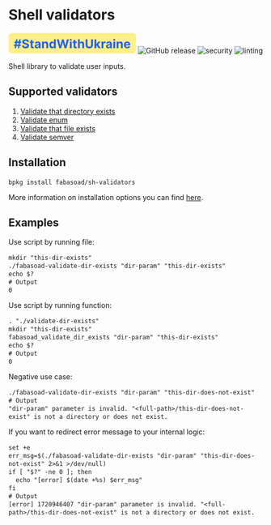 # Shell validators

[![Stand With Ukraine](https://raw.githubusercontent.com/vshymanskyy/StandWithUkraine/main/badges/StandWithUkraine.svg)](https://stand-with-ukraine.pp.ua)
![GitHub release](https://img.shields.io/github/v/release/fabasoad/sh-validators?include_prereleases)
![security](https://github.com/fabasoad/sh-validators/actions/workflows/security.yml/badge.svg)
![linting](https://github.com/fabasoad/sh-validators/actions/workflows/linting.yml/badge.svg)

Shell library to validate user inputs.

## Supported validators

1. [Validate that directory exists](./lib/validate-dir-exists.sh)
2. [Validate enum](./lib/validate-enum.sh)
3. [Validate that file exists](./lib/validate-file-exists.sh)
4. [Validate semver](./lib/validate-semver.sh)

## Installation

```shell
bpkg install fabasoad/sh-validators
```

More information on installation options you can find [here](https://github.com/bpkg/bpkg?tab=readme-ov-file#installing-packages).

## Examples

Use script by running file:

```shell
mkdir "this-dir-exists"
./fabasoad-validate-dir-exists "dir-param" "this-dir-exists"
echo $?
# Output
0
```

Use script by running function:

```shell
. "./validate-dir-exists"
mkdir "this-dir-exists"
fabasoad_validate_dir_exists "dir-param" "this-dir-exists"
echo $?
# Output
0
```

Negative use case:

```shell
./fabasoad-validate-dir-exists "dir-param" "this-dir-does-not-exist"
# Output
"dir-param" parameter is invalid. "<full-path>/this-dir-does-not-exist" is not a directory or does not exist.
```

If you want to redirect error message to your internal logic:

```shell
set +e
err_msg=$(./fabasoad-validate-dir-exists "dir-param" "this-dir-does-not-exist" 2>&1 >/dev/null)
if [ "$?" -ne 0 ]; then
  echo "[error] $(date +%s) $err_msg"
fi
# Output
[error] 1720946407 "dir-param" parameter is invalid. "<full-path>/this-dir-does-not-exist" is not a directory or does not exist.
```
